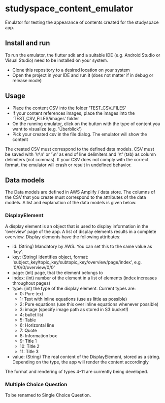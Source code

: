 # studyspace_content_emulator

Emulator for testing the appearance of contents created for the studyspace app.

## Install and run
To run the emulator, the flutter sdk and a suitable IDE (e.g. Android Studio or Visual Studio) need
to be installed on your system.

- Clone this repository to a desired location on your system
- Open the project in your IDE and run it (does not matter if in debug or release mode)

## Usage
- Place the content CSV into the folder 'TEST_CSV_FILES'
- If your content references images, place the images into the 'TEST_CSV_FILES/images' folder
- On the running emulator, click on the button with the type of content you want to visualize (e.g. 'Überblick')
- Pick your created csv in the file dialog. The emulator will show the content

The created CSV must correspond to the defined data models. CSV must be saved with '\r\n' or '\n' as
end of line delimiters and '\t' (tab) as column delimiters (not commas). If your CSV does not
comply with the correct format, the emulator will crash or result in undefined behavior.


## Data models
The Data models are defined in AWS Amplify / data store. The columns of the CSV that you create
must correspond to the attributes of the data models. A list and explanation of the data models
is given below.

### DisplayElement
A display element is an object that is used to display information in the 'overview' page of the app.
A list of display elements results in a complete overview. Display elements have the following
attributes:

- id: (String) Mandatory by AWS. You can set this to the same value as 'key'.
- key: (String) Identifies object, format: 'subject_key/topic_key/subtopic_key/overview/page/index', e.g. '0/0/0/overview/0/0'
- page: (int) page, that the element belongs to
- index: (int) number of the element in a list of elements (index increases throughout pages)
- type: (int) the type of the display element. Current types are:
  - 0: Pure text
  - 1: Text with inline equations (use as little as possible)
  - 2: Pure equations (use this over inline equations whenever possible)
  - 3: image (specify image path as stored in S3 bucket!)
  - 4: bullet list
  - 5: Table
  - 6: Horizontal line
  - 7: Quote
  - 8: Information box
  - 9: Title 1
  - 10: Title 2
  - 11: Title 3
- value: (String) The real content of the DisplayElement, stored as a string. Depending on the type, the app will render the content accordingly

The format and rendering of types 4-11 are currently being developed.

### Multiple Choice Question
To be renamed to Single Choice Question.